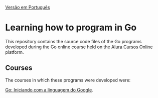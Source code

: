 [Versão em Português](README.md)

# Learning how to program in Go

This repository contains the source code files of the Go programs developed during the Go online course held on the [Alura Cursos Online](https://alura.com.br/) platform.

## Courses

The courses in which these programs were developed were:

[Go: Iniciando com a linguagem do Google](https://cursos.alura.com.br/course/golang).